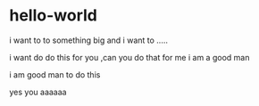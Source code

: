 # hello-world

i want to to something big and i want to .....

i want do do this for you ,can you do that for me i am a good man

i am good man to do this

yes you aaaaaa
